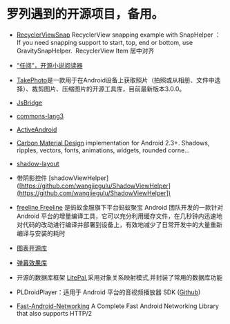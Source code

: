 # 罗列遇到的开源项目，备用。

- [RecyclerViewSnap](https://github.com/rubensousa/RecyclerViewSnap) RecyclerView snapping example with SnapHelper ：If you need snapping support to start, top, end or bottom, use GravitySnapHelper.  RecyclerView Item 居中对齐

- [“任阅”，开源小说阅读器](https://github.com/JustWayward/BookReader)

- [TakePhoto](https://github.com/crazycodeboy/TakePhoto)是一款用于在Android设备上获取照片（拍照或从相册、文件中选择）、裁剪图片、压缩图片的开源工具库，目前最新版本3.0.0。

- [JsBridge](https://github.com/lzyzsd/JsBridge)

- [commons-lang3](https://github.com/apache/commons-lang)

- [ActiveAndroid](https://github.com/pardom/ActiveAndroid)

- [Carbon
Material Design](https://github.com/ZieIony/Carbon) implementation for Android 2.3+. Shadows, ripples, vectors, fonts, animations, widgets, rounded corne… 

- [shadow-layout](https://github.com/dmytrodanylyk/shadow-layout/wiki/User-Guide)

- 带阴影控件 [shadowViewHelper]([https://github.com/wangjiegulu/ShadowViewHelper](https://github.com/wangjiegulu/ShadowViewHelper])

- [freeline
Freeline](https://github.com/alibaba/freeline) 是蚂蚁金服旗下平台蚂蚁聚宝 Android 团队开发的一款针对 Android 平台的增量编译工具，它可以充分利用缓存文件，在几秒钟内迅速地对代码的改动进行编译并部署到设备上，有效地减少了日常开发中的大量重新编译与安装的耗时

- [图表开源库](https://github.com/PhilJay/MPAndroidChart)

- [弹幕效果库](https://github.com/Bilibili/DanmakuFlameMaster)

- 开源的数据库框架 [LitePal](https://github.com/LitePalFramework/LitePal),采用对象关系映射模式,并封装了常用的数据库功能 

- PLDroidPlayer：适用于 Android 平台的音视频播放器 SDK  ([Github](https://github.com/pili-engineering/PLDroidPlayer/wiki))

- [Fast-Android-Networking](https://github.com/amitshekhariitbhu/Fast-Android-Networking%20%E5%AE%98%E6%96%B9%E5%9C%B0%E5%9D%80)
 A Complete Fast Android Networking Library that also supports HTTP/2 

  
